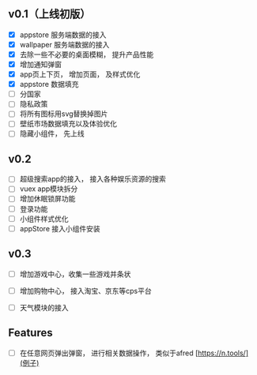 ## v0.1（上线初版）
- [x] appstore 服务端数据的接入
- [x] wallpaper 服务端数据的接入
- [x] 去除一些不必要的桌面模糊， 提升产品性能
- [x] 增加通知弹窗
- [x] app页上下页， 增加页面， 及样式优化
- [x] appstore 数据填充
- [ ] 分国家
- [ ] 隐私政策
- [ ] 将所有图标用svg替换掉图片
- [ ] 壁纸市场数据填充以及体验优化
- [ ] 隐藏小组件， 先上线

## v0.2
- [ ] 超级搜索app的接入， 接入各种娱乐资源的搜索
- [ ] vuex app模块拆分
- [ ] 增加休眠锁屏功能
- [ ] 登录功能
- [ ] 小组件样式优化
- [ ] appStore 接入小组件安装

## v0.3
- [ ] 增加游戏中心，收集一些游戏并条状 
- [ ] 增加购物中心， 接入淘宝、京东等cps平台 
- [ ] 天气模块的接入


## Features
- [ ] 在任意网页弹出弹窗， 进行相关数据操作， 类似于afred [https://n.tools/](例子)

